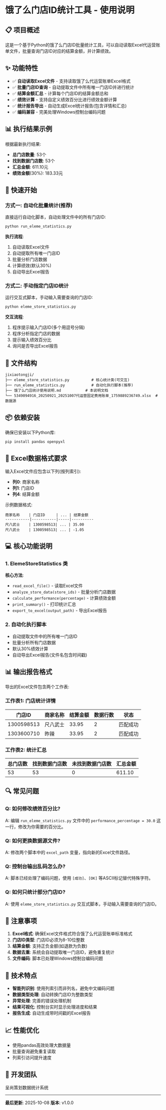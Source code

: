 # 饿了么门店ID统计工具 - 使用说明

## 📋 项目概述

这是一个基于Python的饿了么门店ID批量统计工具，可以自动读取Excel代运营账单文件，批量查询门店ID对应的结算金额，并计算绩效。

## ✨ 功能特性

- ✅ **自动读取Excel文件** - 支持读取饿了么代运营账单Excel格式
- ✅ **批量门店ID查询** - 自动提取文件中所有唯一门店ID并进行统计
- ✅ **结算金额汇总** - 计算每个门店ID的结算金额总和
- ✅ **绩效计算** - 支持自定义绩效百分比进行绩效金额计算
- ✅ **统计报告导出** - 自动生成Excel统计报告(包含详情和汇总)
- ✅ **编码兼容** - 完美处理Windows控制台编码问题

## 📊 执行结果示例

根据最新执行结果:
- **总门店数量**: 53个
- **找到数据门店数**: 53个
- **汇总金额**: 611.10元
- **绩效金额**(30%): 183.33元

## 🚀 快速开始

### 方式一: 自动化批量统计(推荐)

直接运行自动化脚本，自动处理文件中的所有门店ID:

```bash
python run_eleme_statistics.py
```

**执行流程**:
1. 自动读取Excel文件
2. 自动提取所有唯一门店ID
3. 批量分析门店数据
4. 计算绩效(默认30%)
5. 自动导出Excel报告

### 方式二: 手动指定门店ID统计

运行交互式脚本，手动输入需要查询的门店ID:

```bash
python eleme_store_statistics.py
```

**交互流程**:
1. 程序提示输入门店ID(多个用逗号分隔)
2. 程序分析指定门店的数据
3. 提示输入绩效百分比
4. 询问是否导出Excel报告

## 📁 文件结构

```
jixiaotongji/
├── eleme_store_statistics.py          # 核心统计类(可交互)
├── run_eleme_statistics.py            # 自动化执行脚本(推荐)
├── 饿了么门店统计使用说明.md           # 本说明文档
└── 5349094916_20250921_20251007代运营固定费用账单_1759889236749.xlsx  # 数据源
```

## 📦 依赖安装

确保已安装以下Python库:

```bash
pip install pandas openpyxl
```

## 📝 Excel数据格式要求

输入Excel文件应包含以下列(按列索引):
- **列0**: 商家名称
- **列1**: 门店ID
- **列4**: 结算金额

示例数据格式:
```
商家名称    | 门店ID     | ... | 结算金额
-----------|-----------|-----|----------
尺八武士    | 1300598513| ... | 35.00
尺八武士    | 1300598513| ... | -1.05
```

## 💻 核心功能说明

### 1. ElemeStoreStatistics 类

**核心方法**:
- `read_excel_file()` - 读取Excel文件
- `analyze_store_data(store_ids)` - 批量分析门店数据
- `calculate_performance(percentage)` - 计算绩效金额
- `print_summary()` - 打印统计汇总
- `export_to_excel(output_path)` - 导出Excel报告

### 2. 自动化执行脚本

- 自动提取文件中的所有唯一门店ID
- 批量分析所有门店数据
- 默认30%绩效计算
- 自动导出Excel报告(文件名包含时间戳)

## 📊 输出报告格式

导出的Excel文件包含两个工作表:

### 工作表1: 门店统计详情
| 门店ID     | 商家名称         | 结算金额 | 数据行数 | 状态     |
|-----------|-----------------|---------|---------|---------|
| 1300598513| 尺八武士        | 33.95   | 2       | 匹配成功 |
| 1303600710| 昨辣           | 33.95   | 2       | 匹配成功 |

### 工作表2: 统计汇总
| 总门店数 | 找到数据门店数 | 未找到数据门店数 | 汇总金额 |
|---------|---------------|----------------|---------|
| 53      | 53            | 0              | 611.10  |

## 🔍 常见问题

### Q: 如何修改绩效百分比?
A: 编辑 `run_eleme_statistics.py` 文件中的 `performance_percentage = 30.0` 这一行，修改为你需要的百分比。

### Q: 如何更换数据源文件?
A: 修改两个脚本中的 `excel_path` 变量，指向新的Excel文件路径。

### Q: 控制台输出乱码怎么办?
A: 脚本已经处理了编码问题，使用 `[成功]`、`[OK]` 等ASCII标记替代特殊字符。

### Q: 如何只统计部分门店ID?
A: 使用 `eleme_store_statistics.py` 交互式脚本，手动输入需要查询的门店ID。

## 📌 注意事项

1. **Excel格式**: 确保Excel文件格式符合饿了么代运营账单标准格式
2. **门店ID类型**: 门店ID必须为8-10位整数
3. **结算金额**: 支持正负金额(如退款为负数)
4. **数据去重**: 系统会自动提取唯一门店ID，避免重复统计
5. **文件编码**: 脚本已处理Windows控制台编码问题

## 🎯 技术特点

- **智能列识别**: 使用列索引而非列名，避免中文编码问题
- **数据类型处理**: 自动转换门店ID为整数类型
- **异常处理**: 完善的错误处理机制
- **结果可视化**: 控制台实时显示处理进度和结果
- **报告生成**: 自动生成带时间戳的Excel报告

## 📈 性能优化

- 使用pandas高效处理大数据量
- 批量查询避免重复读取
- 列索引访问提升速度

## 🔧 开发团队

呈尚策划数据统计系统

---

**最后更新**: 2025-10-08
**版本**: v1.0.0
